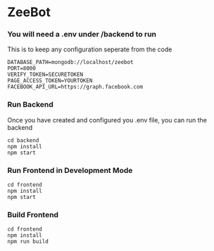# ZeeBot

### You will need a .env under /backend to run
This is to keep any configuration seperate from the code
```
DATABASE_PATH=mongodb://localhost/zeebot
PORT=8000
VERIFY_TOKEN=SECURETOKEN
PAGE_ACCESS_TOKEN=YOURTOKEN
FACEBOOK_API_URL=https://graph.facebook.com
```

### Run Backend
Once you have created and configured you .env file, you can run the backend
```
cd backend
npm install
npm start
```

### Run Frontend in Development Mode
```
cd frontend
npm install
npm start
```

### Build Frontend
```
cd frontend
npm install
npm run build
```
